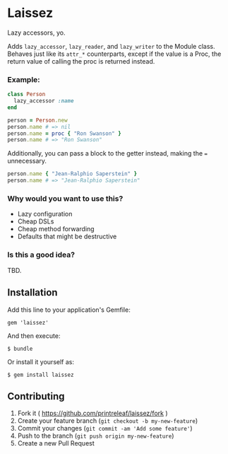 # Laissez

Lazy accessors, yo.

Adds `lazy_accessor`, `lazy_reader`, and `lazy_writer` to the Module class. Behaves just like its `attr_*` counterparts, except if the value is a Proc, the return value of calling the proc is returned instead.


### Example:

```ruby
class Person
  lazy_accessor :name
end

person = Person.new
person.name # => nil
person.name = proc { "Ron Swanson" }
person.name # => "Ron Swanson"
```

Additionally, you can pass a block to the getter instead, making the `=` unnecessary.

```ruby
person.name { "Jean-Ralphio Saperstein" }
person.name # => "Jean-Ralphio Saperstein"
```

### Why would you want to use this?
- Lazy configuration
- Cheap DSLs
- Cheap method forwarding
- Defaults that might be destructive

### Is this a good idea?
TBD.

## Installation

Add this line to your application's Gemfile:

    gem 'laissez'

And then execute:

    $ bundle

Or install it yourself as:

    $ gem install laissez

## Contributing

1. Fork it ( https://github.com/printreleaf/laissez/fork )
2. Create your feature branch (`git checkout -b my-new-feature`)
3. Commit your changes (`git commit -am 'Add some feature'`)
4. Push to the branch (`git push origin my-new-feature`)
5. Create a new Pull Request

